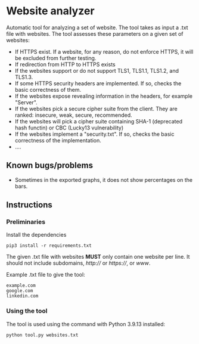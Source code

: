 # Website analyzer
 Automatic tool for analyzing a set of website. The tool takes as input a .txt file with websites. The tool assesses these parameters on a given set of websites:
 - If HTTPS exist. If a website, for any reason, do not enforce HTTPS, it will be excluded from further testing.
 - If redirection from HTTP to HTTPS exists
 - If the websites support or do not support TLS1, TLS1.1, TLS1.2, and TLS1.3.
 - If some HTTPS security headers are implemented. If so, checks the basic correctness of them.
 - If the websites expose revealing information in the headers, for example "Server".
 - If the websites pick a secure cipher suite from the client. They are ranked: insecure, weak, secure, recommended.
 - If the websites will pick a cipher suite containing SHA-1 (deprecated hash functin) or CBC (Lucky13 vulnerability)
 - If the websites implement a "security.txt". If so, checks the basic correctness of the implementation.
 - ....
## Known bugs/problems
- Sometimes in the exported graphs, it does not show percentages on the bars.
## Instructions
### Preliminaries
Install the dependencies
```
pip3 install -r requirements.txt
```
The given .txt file with websites **MUST** only contain one website per line. It should not include subdomains, *http://* or *https://*, or *www*.

Example .txt file to give the tool:
```
example.com
google.com
linkedin.com
```
### Using the tool
The tool is used using the command with Python 3.9.13 installed:
```
python tool.py websites.txt
```